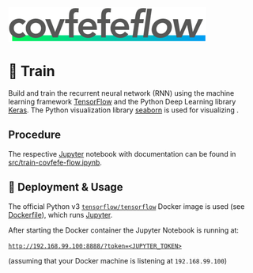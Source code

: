<img src="../design/logo/covfefe-flow-logo.png" alt="covfefe-flow logo" style="max-width:100%;" width="400px" height="70px">

# :running: Train

Build and train the recurrent neural network (RNN) using the machine learning framework [TensorFlow](https://www.tensorflow.org) and the Python Deep Learning library [Keras](https://keras.io).
The Python visualization library [seaborn](https://seaborn.pydata.org) is used for visualizing .


## Procedure

The respective [Jupyter](http://jupyter.org) notebook with documentation can be found in [src/train-covfefe-flow.ipynb](src/train-covfefe-flow.ipynb).



## :rocket: Deployment & Usage
The official Python v3 [`tensorflow/tensorflow`](https://hub.docker.com/r/tensorflow/tensorflow/) Docker image is used (see [Dockerfile](./Dockerfile)), which runs [Jupyter](http://jupyter.org).

After starting the Docker container the Jupyter Notebook is running at:

[`http://192.168.99.100:8888/?token=<JUPYTER_TOKEN>`](http://192.168.99.100:8888/?token=<JUPYTER_TOKEN>)

(assuming that your Docker machine is listening at `192.168.99.100`)
